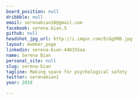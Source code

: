 ```yaml
---
board_position: null
dribbble: null
email: serenabian18@gmail.com
facebook: serena.bian.5
github: null
headshot_jpg_url: http://i.imgur.com/EcGg9RB.jpg
layout: member_page
linkedin: serena-bian-440155aa
name: Serena Bian
personal_site: null
slug: serena-bian
tagline: Making space for psychological safety
twitter: serenabian1
year: 2018

---
```

